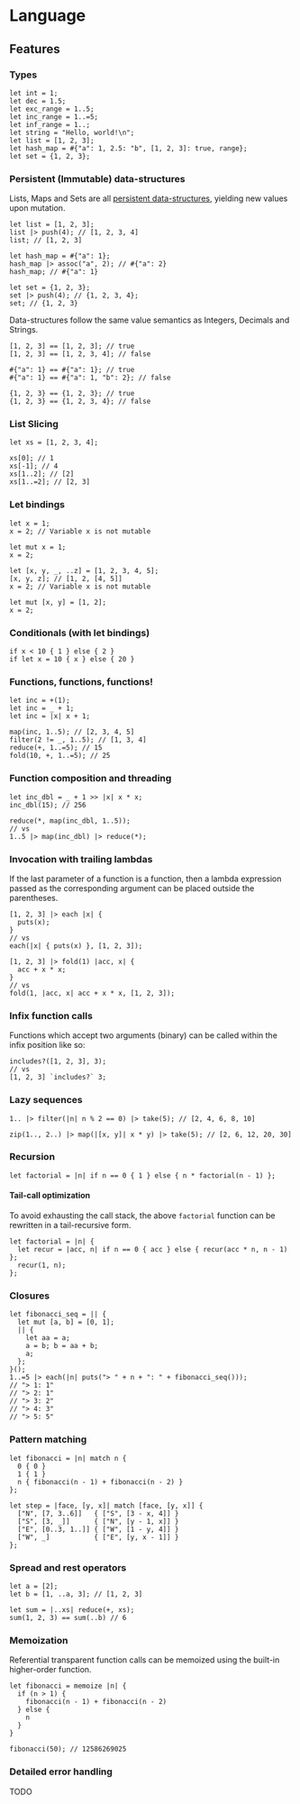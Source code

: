 # Language

## Features

### Types

```
let int = 1;
let dec = 1.5;
let exc_range = 1..5;
let inc_range = 1..=5;
let inf_range = 1..;
let string = "Hello, world!\n";
let list = [1, 2, 3];
let hash_map = #{"a": 1, 2.5: "b", [1, 2, 3]: true, range};
let set = {1, 2, 3};
```

### Persistent (Immutable) data-structures

Lists, Maps and Sets are all [persistent data-structures](https://en.wikipedia.org/wiki/Persistent_data_structure), yielding new values upon mutation.

```
let list = [1, 2, 3];
list |> push(4); // [1, 2, 3, 4]
list; // [1, 2, 3]
```

```
let hash_map = #{"a": 1};
hash_map |> assoc("a", 2); // #{"a": 2}
hash_map; // #{"a": 1}
```

```
let set = {1, 2, 3};
set |> push(4); // {1, 2, 3, 4};
set; // {1, 2, 3}
```

Data-structures follow the same value semantics as Integers, Decimals and Strings.

```
[1, 2, 3] == [1, 2, 3]; // true
[1, 2, 3] == [1, 2, 3, 4]; // false
```

```
#{"a": 1} == #{"a": 1}; // true
#{"a": 1} == #{"a": 1, "b": 2}; // false
```

```
{1, 2, 3} == {1, 2, 3}; // true
{1, 2, 3} == {1, 2, 3, 4}; // false
```

### List Slicing

```
let xs = [1, 2, 3, 4];

xs[0]; // 1
xs[-1]; // 4
xs[1..2]; // [2]
xs[1..=2]; // [2, 3]
```

### Let bindings

```
let x = 1;
x = 2; // Variable x is not mutable

let mut x = 1;
x = 2;

let [x, y, _, ..z] = [1, 2, 3, 4, 5];
[x, y, z]; // [1, 2, [4, 5]]
x = 2; // Variable x is not mutable

let mut [x, y] = [1, 2];
x = 2;
```

### Conditionals (with let bindings)

```
if x < 10 { 1 } else { 2 }
if let x = 10 { x } else { 20 }
```

### Functions, functions, functions!

```
let inc = +(1);
let inc = _ + 1;
let inc = |x| x + 1;

map(inc, 1..5); // [2, 3, 4, 5]
filter(2 != _, 1..5); // [1, 3, 4]
reduce(+, 1..=5); // 15
fold(10, +, 1..=5); // 25
```

### Function composition and threading

```
let inc_dbl = _ + 1 >> |x| x * x;
inc_dbl(15); // 256

reduce(*, map(inc_dbl, 1..5));
// vs
1..5 |> map(inc_dbl) |> reduce(*);
```

### Invocation with trailing lambdas

If the last parameter of a function is a function, then a lambda expression passed as the corresponding argument can be placed outside the parentheses.

```
[1, 2, 3] |> each |x| {
  puts(x);
}
// vs
each(|x| { puts(x) }, [1, 2, 3]);

[1, 2, 3] |> fold(1) |acc, x| {
  acc + x * x;
}
// vs
fold(1, |acc, x| acc + x * x, [1, 2, 3]);
```

### Infix function calls

Functions which accept two arguments (binary) can be called within the infix position like so:

```
includes?([1, 2, 3], 3);
// vs
[1, 2, 3] `includes?` 3;
```

### Lazy sequences

```
1.. |> filter(|n| n % 2 == 0) |> take(5); // [2, 4, 6, 8, 10]

zip(1.., 2..) |> map(|[x, y]| x * y) |> take(5); // [2, 6, 12, 20, 30]
```

### Recursion

```
let factorial = |n| if n == 0 { 1 } else { n * factorial(n - 1) };
```

#### Tail-call optimization

To avoid exhausting the call stack, the above `factorial` function can be rewritten in a tail-recursive form.

```
let factorial = |n| {
  let recur = |acc, n| if n == 0 { acc } else { recur(acc * n, n - 1) };
  recur(1, n);
};
```

### Closures

```
let fibonacci_seq = || {
  let mut [a, b] = [0, 1];
  || {
    let aa = a;
    a = b; b = aa + b;
    a;
  };
}();
1..=5 |> each(|n| puts("> " + n + ": " + fibonacci_seq()));
// "> 1: 1"
// "> 2: 1"
// "> 3: 2"
// "> 4: 3"
// "> 5: 5"
```

### Pattern matching

```
let fibonacci = |n| match n {
  0 { 0 }
  1 { 1 }
  n { fibonacci(n - 1) + fibonacci(n - 2) }
};
```

```
let step = |face, [y, x]| match [face, [y, x]] {
  ["N", [7, 3..6]]   { ["S", [3 - x, 4]] }
  ["S", [3, _]]      { ["N", [y - 1, x]] }
  ["E", [0..3, 1..]] { ["W", [1 - y, 4]] }
  ["W", _]           { ["E", [y, x - 1]] }
};
```

### Spread and rest operators

```
let a = [2];
let b = [1, ..a, 3]; // [1, 2, 3]

let sum = |..xs| reduce(+, xs);
sum(1, 2, 3) == sum(..b) // 6
```

### Memoization

Referential transparent function calls can be memoized using the built-in higher-order function.

```
let fibonacci = memoize |n| {
  if (n > 1) {
    fibonacci(n - 1) + fibonacci(n - 2)
  } else {
    n
  }
}

fibonacci(50); // 12586269025
```

### Detailed error handling

TODO
